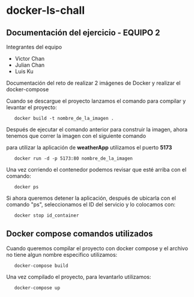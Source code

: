 # docker-ls-chall

## Documentación del ejercicio - EQUIPO 2
Integrantes del equipo

 - Victor Chan
 - Julian Chan
 - Luis Ku

Documentación del reto de realizar 2 imágenes de Docker y realizar el docker-compose

Cuando se descargue el proyecto lanzamos el comando para compilar y levantar el proyecto:

```shell
   docker build -t nombre_de_la_imagen .
```

Después de ejecutar el comando anterior para construir la imagen, ahora tenemos que correr la imagen con el siguiente comando

para utilizar la aplicación de **weatherApp** utilizamos el puerto **5173**

```shell
   docker run -d -p 5173:80 nombre_de_la_imagen
```

Una vez corriendo el contenedor podemos revisar que esté arriba con el comando:

```shell
   docker ps
```

Si ahora queremos detener la aplicación, después de ubicarla con el comando "ps", seleccionamos el ID del servicio y lo colocamos con:
```shell
   docker stop id_container
```

## Docker compose comandos utilizados

Cuando queremos compilar el proyecto con docker compose y el archivo no tiene algun nombre especifico utilizamos:

```shell
   docker-compose build
```

Una vez compilado el proyecto, para levantarlo utilizamos:

```shell
   docker-compose up